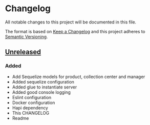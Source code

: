 # Changelog
All notable changes to this project will be documented in this file.

The format is based on [Keep a Changelog](http://keepachangelog.com/)
and this project adheres to [Semantic Versioning](http://semver.org/).

## [Unreleased]
### Added
- Add Sequelize models for product, collection center and manager
- Added sequelize configuration
- Added glue to instantiate server
- Added good console logging
- Eslint configuration
- Docker configuration
- Hapi dependency
- This CHANGELOG
- Readme

[Unreleased]: https://github.com/skycatch/acopio-api/compare/master...develop
